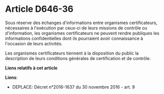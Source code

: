 # Article D646-36

Sous réserve des échanges d'informations entre organismes certificateurs, nécessaires à l'exécution par ceux-ci de leurs
missions de contrôle ou d'information, les organismes certificateurs ne peuvent rendre publiques les informations
confidentielles dont ils pourraient avoir connaissance à l'occasion de leurs activités. 

Les organismes certificateurs tiennent à la disposition du public la description de leurs conditions générales de
certification et de contrôle.

**Liens relatifs à cet article**

**Liens**:

  - DEPLACE: Décret n°2016-1637 du 30 novembre 2016 - art. 9
